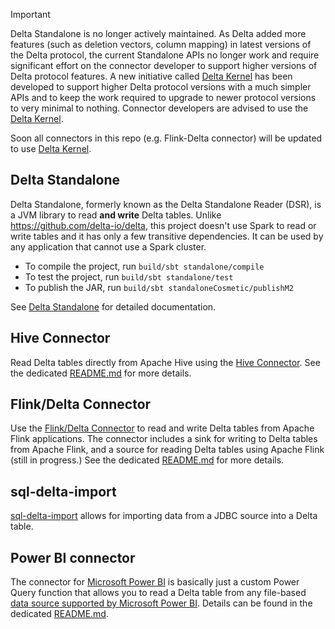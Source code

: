 > [!IMPORTANT]
Delta Standalone is no longer actively maintained. As Delta added more features (such as deletion vectors, column mapping) in latest versions of the Delta protocol, the current Standalone APIs no longer work and require significant effort on the connector developer to support higher versions of Delta protocol features. A new initiative called [Delta Kernel](https://github.com/delta-io/delta/blob/master/kernel) has been developed to support higher Delta protocol versions with a much simpler APIs and to keep the work required to upgrade to newer protocol versions to very minimal to nothing. Connector developers are advised to use the [Delta Kernel](https://github.com/delta-io/delta/blob/master/kernel). 

Soon all connectors in this repo (e.g. Flink-Delta connector) will be updated to use [Delta Kernel](https://github.com/delta-io/delta/blob/master/kernel).


## Delta Standalone

Delta Standalone, formerly known as the Delta Standalone Reader (DSR), is a JVM library to read **and write** Delta tables. Unlike https://github.com/delta-io/delta, this project doesn't use Spark to read or write tables and it has only a few transitive dependencies. It can be used by any application that cannot use a Spark cluster.
- To compile the project, run `build/sbt standalone/compile`
- To test the project, run `build/sbt standalone/test`
- To publish the JAR, run `build/sbt standaloneCosmetic/publishM2`

See [Delta Standalone](https://docs.delta.io/latest/delta-standalone.html) for detailed documentation.

## Hive Connector

Read Delta tables directly from Apache Hive using the [Hive Connector](/hive/README.md). See the dedicated [README.md](/hive/README.md) for more details.

## Flink/Delta Connector

Use the [Flink/Delta Connector](flink/README.md) to read and write Delta tables from Apache Flink applications. The connector includes a sink for writing to Delta tables from Apache Flink, and a source for reading Delta tables using Apache Flink (still in progress.) See the dedicated [README.md](/flink/README.md) for more details.

## sql-delta-import

[sql-delta-import](/sql-delta-import/readme.md) allows for importing data from a JDBC source into a Delta table.

## Power BI connector
The connector for [Microsoft Power BI](https://powerbi.microsoft.com/) is basically just a custom Power Query function that allows you to read a Delta table from any file-based [data source supported by Microsoft Power BI](https://docs.microsoft.com/en-us/power-bi/connect-data/desktop-data-sources). Details can be found in the dedicated [README.md](/powerbi/README.md).

